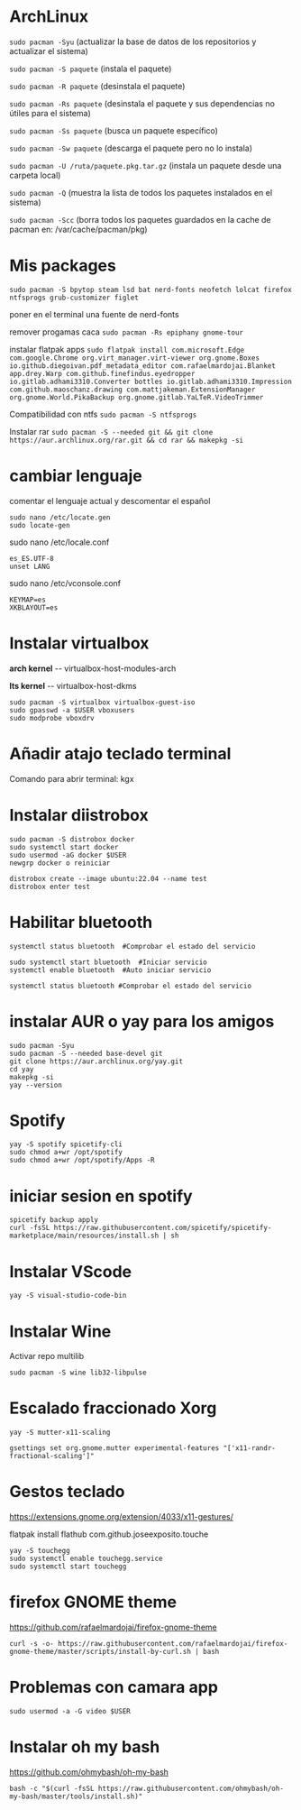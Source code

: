 # ArchLinux

``sudo pacman -Syu``   (actualizar la base de datos de los repositorios y actualizar el sistema)

``sudo pacman -S paquete``   (instala el paquete)

``sudo pacman -R paquete``   (desinstala el paquete)

``sudo pacman -Rs paquete``   (desinstala el paquete y sus dependencias no útiles para el sistema)

``sudo pacman -Ss paquete``   (busca un paquete específico)

``sudo pacman -Sw paquete``   (descarga el paquete pero no lo instala)

``sudo pacman -U /ruta/paquete.pkg.tar.gz``   (instala un paquete desde una carpeta local)

``sudo pacman -Q``   (muestra la lista de todos los paquetes instalados en el sistema)

``sudo pacman -Scc``   (borra todos los paquetes guardados en la cache de pacman en: /var/cache/pacman/pkg)
# Mis packages

``sudo pacman -S bpytop steam lsd bat nerd-fonts neofetch lolcat firefox ntfsprogs grub-customizer figlet``

poner en el terminal una fuente de nerd-fonts

remover progamas caca
``sudo pacman -Rs epiphany gnome-tour``

instalar flatpak apps
``sudo flatpak install com.microsoft.Edge com.google.Chrome org.virt_manager.virt-viewer org.gnome.Boxes io.github.diegoivan.pdf_metadata_editor com.rafaelmardojai.Blanket app.drey.Warp com.github.finefindus.eyedropper io.gitlab.adhami3310.Converter bottles io.gitlab.adhami3310.Impression com.github.maoschanz.drawing com.mattjakeman.ExtensionManager org.gnome.World.PikaBackup org.gnome.gitlab.YaLTeR.VideoTrimmer`` 

Compatibilidad con ntfs
``sudo pacman -S ntfsprogs``

Instalar rar
``sudo pacman -S --needed git && git clone https://aur.archlinux.org/rar.git && cd rar && makepkg -si``

# cambiar lenguaje

comentar el lenguaje actual y descomentar el español

	sudo nano /etc/locate.gen
	sudo locate-gen
sudo nano /etc/locale.conf

    es_ES.UTF-8
    unset LANG

sudo nano /etc/vconsole.conf

    KEYMAP=es
    XKBLAYOUT=es

# Instalar virtualbox
**arch kernel** -- virtualbox-host-modules-arch

**lts kernel** -- virtualbox-host-dkms

    sudo pacman -S virtualbox virtualbox-guest-iso
    sudo gpasswd -a $USER vboxusers
    sudo modprobe vboxdrv

# Añadir atajo teclado terminal
Comando para abrir terminal: kgx

# Instalar diistrobox
    sudo pacman -S distrobox docker
    sudo systemctl start docker
    sudo usermod -aG docker $USER
    newgrp docker o reiniciar
    
    distrobox create --image ubuntu:22.04 --name test
    distrobox enter test

# Habilitar bluetooth
    systemctl status bluetooth  #Comprobar el estado del servicio

    sudo systemctl start bluetooth  #Iniciar servicio
    systemctl enable bluetooth  #Auto iniciar servicio

    systemctl status bluetooth #Comprobar el estado del servicio

# instalar AUR o yay para los amigos
    sudo pacman -Syu
    sudo pacman -S --needed base-devel git
    git clone https://aur.archlinux.org/yay.git
    cd yay
    makepkg -si
    yay --version

# Spotify
    yay -S spotify spicetify-cli
    sudo chmod a+wr /opt/spotify
    sudo chmod a+wr /opt/spotify/Apps -R

# iniciar sesion en spotify
    spicetify backup apply
    curl -fsSL https://raw.githubusercontent.com/spicetify/spicetify-marketplace/main/resources/install.sh | sh

# Instalar VScode
    yay -S visual-studio-code-bin

# Instalar Wine
Activar repo multilib

    sudo pacman -S wine lib32-libpulse

# Escalado fraccionado Xorg
    yay -S mutter-x11-scaling

    gsettings set org.gnome.mutter experimental-features "['x11-randr-fractional-scaling']"

# Gestos teclado
https://extensions.gnome.org/extension/4033/x11-gestures/

flatpak install flathub com.github.joseexposito.touche

    yay -S touchegg 
    sudo systemctl enable touchegg.service
    sudo systemctl start touchegg

# firefox GNOME theme
https://github.com/rafaelmardojai/firefox-gnome-theme

    curl -s -o- https://raw.githubusercontent.com/rafaelmardojai/firefox-gnome-theme/master/scripts/install-by-curl.sh | bash

# Problemas con camara app
    sudo usermod -a -G video $USER

# Instalar oh my bash
https://github.com/ohmybash/oh-my-bash

    bash -c "$(curl -fsSL https://raw.githubusercontent.com/ohmybash/oh-my-bash/master/tools/install.sh)"
